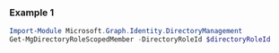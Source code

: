 ### Example 1
``` powershell
Import-Module Microsoft.Graph.Identity.DirectoryManagement
Get-MgDirectoryRoleScopedMember -DirectoryRoleId $directoryRoleId
```
